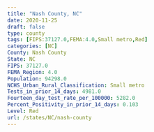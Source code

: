```yaml
---
title: "Nash County, NC"
date: 2020-11-25
draft: false
type: county
tags: [FIPS:37127.0,FEMA:4.0,Small metro,Red]
categories: [NC]
County: Nash County
State: NC
FIPS: 37127.0
FEMA_Region: 4.0
Population: 94298.0
NCHS_Urban_Rural_Classification: Small metro
Tests_in_prior_14_days: 4981.0
Fourteen_day_test_rate_per_100000: 5282.0
Percent_Positivity_in_prior_14_days: 0.103
Level: Red
url: /states/NC/nash-county
---
```



